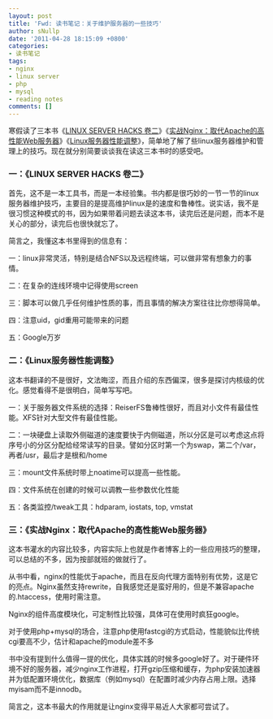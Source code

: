 ```yaml
---
layout: post
title: 'Fwd: 读书笔记：关于维护服务器的一些技巧'
author: sNullp
date: '2011-04-28 18:15:09 +0800'
categories:
- 读书笔记
tags:
- nginx
- linux server
- php
- mysql
- reading notes
comments: []
---
```

寒假读了三本书《[LINUX SERVER HACKS 卷二](http://book.douban.com/subject/2006913/)》《[实战Nginx：取代Apache的高性能Web服务器](http://book.douban.com/subject/4251875/)》《[Linux服务器性能调整](http://book.douban.com/subject/4027746/)》，简单地了解了些linux服务器维护和管理上的技巧。现在就分别简要谈谈我在读这三本书时的感受吧。

### 一：《LINUX SERVER HACKS 卷二》

首先，这不是一本工具书，而是一本经验集。书内都是很巧妙的一节一节的linux服务器维护技巧，主要目的是提高维护linux是的速度和鲁棒性。说实话，我不是很习惯这种模式的书，因为如果带着问题去读这本书，读完后还是问题，而本不是关心的部分，读完后也很快就忘了。

简言之，我懂这本书里得到的信息有：

一：linux非常灵活，特别是结合NFS以及远程终端，可以做非常有想象力的事情。

二：在复杂的连线环境中记得使用screen

三：脚本可以做几乎任何维护性质的事，而且事情的解决方案往往比你想得简单。

四：注意uid，gid重用可能带来的问题

五：Google万岁

### 二：《Linux服务器性能调整》

这本书翻译的不是很好，文法晦涩，而且介绍的东西偏深，很多是探讨内核级的优化。感觉看得不是很明白，简单写写吧。

一：关于服务器文件系统的选择：ReiserFS鲁棒性很好，而且对小文件有最佳性能。XFS针对大型文件有最佳性能。

二：一块硬盘上读取外侧磁道的速度要快于内侧磁道，所以分区是可以考虑这点将序号小的分区分配给经常读写的目录。譬如分区时第一个为swap，第二个/var，再者/usr，最后才是根和/home

三：mount文件系统时带上noatime可以提高一些性能。

四：文件系统在创建的时候可以调教一些参数优化性能

五：各类监控/tweak工具：hdparam, iostats, top, vmstat

### 三：《实战Nginx：取代Apache的高性能Web服务器》

这本书灌水的内容比较多，内容实际上也就是作者博客上的一些应用技巧的整理，可以总结的不多，因为按部就班的做就行了。

从书中看，nginx的性能优于apache，而且在反向代理方面特别有优势，这是它的亮点。Nginx虽然支持rewrite，自我感觉还是蛮好用的，但是不兼容apache的.htaccess，使用时需注意。

Nginx的组件高度模块化，可定制性比较强，具体可在使用时疯狂google。

对于使用php+mysql的场合，注意php使用fastcgi的方式启动，性能貌似比传统cgi要高不少，估计和apache的module差不多

书中没有提到什么值得一提的优化，具体实践的时候多google好了。对于硬件环境不好的服务器，减少nginx工作进程，打开gzip压缩和缓存，为php安装加速器并为低配置环境优化，数据库（例如mysql）在配置时减少内存占用上限。选择myisam而不是innodb。

简言之，这本书最大的作用就是让nginx变得平易近人大家都可尝试了。
